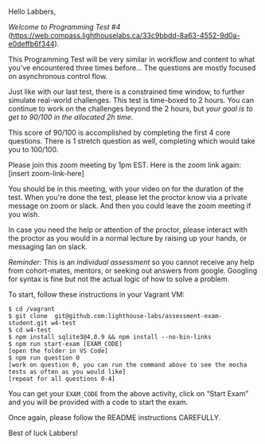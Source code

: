Hello Labbers,

*Welcome to Programming Test #4* (https://web.compass.lighthouselabs.ca/33c9bbdd-8a63-4552-9d0a-e0deffb6f344).

This Programming Test will be very similar in workflow and content to what you've encountered three times before... The questions are mostly focused on asynchronous control flow. 

Just like with our last test, there is a constrained time window, to further simulate real-world challenges. This test is time-boxed to 2 hours. You can continue to work on the challenges beyond the 2 hours, but *your goal is to get to 90/100 in the allocated 2h time*. 

This score of 90/100 is accomplished by completing the first 4 core questions. There is 1 stretch question as well, completing which would take you to 100/100.

Please join this zoom meeting by 1pm EST. Here is the zoom link again: [insert zoom-link-here]

You should be in this meeting, with your video on for the duration of the test. When you're done the test, please let the proctor know via a private message on zoom or slack. And then you could leave the zoom meeting if you wish.

In case you need the help or attention of the proctor, please interact with the proctor as you would in a normal lecture by raising up your hands, or messaging Ian on slack.


*Reminder:* This is an _individual assessment_ so you cannot receive any help from cohort-mates, mentors, or seeking out answers from google. Googling for syntax is fine but not the actual logic of how to solve a problem. 


To start, follow these instructions in your Vagrant VM: 

```
$ cd /vagrant
$ git clone  git@github.com:lighthouse-labs/assessment-exam-student.git w4-test
$ cd w4-test
$ npm install sqlite3@4.0.9 && npm install --no-bin-links
$ npm run start-exam [EXAM_CODE]
[open the folder in VS Code]
$ npm run question 0
[work on question 0, you can run the command above to see the mocha tests as often as you would like]
[repeat for all questions 0-4]
```

You can get your `EXAM_CODE` from the above activity, click on “Start Exam” and you will be provided with a code to start the exam.

Once again, please follow the README instructions CAREFULLY.


Best of luck Labbers!
